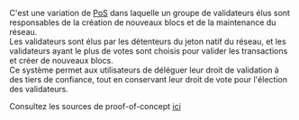 C'est une variation de [PoS](../proof-of-stake) dans laquelle un groupe de validateurs élus sont responsables de la création de nouveaux blocs et de la maintenance du réseau.  
Les validateurs sont élus par les détenteurs du jeton natif du réseau, et les validateurs ayant le plus de votes sont choisis pour valider les transactions et créer de nouveaux blocs.  
Ce système permet aux utilisateurs de déléguer leur droit de validation à des tiers de confiance, tout en conservant leur droit de vote pour l'élection des validateurs.

Consultez les sources de proof-of-concept [ici](poc.py)